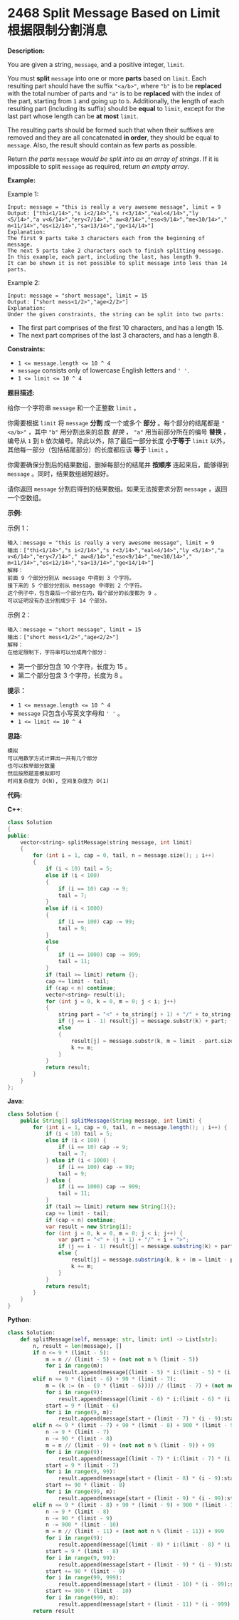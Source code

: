 # 2468 Split Message Based on Limit 根据限制分割消息

__Description:__

You are given a string, `message`, and a positive integer, `limit`.

You must __split__ `message` into one or more __parts__ based on `limit`. Each resulting part should have the suffix `"<a/b>"`, where `"b"` is to be __replaced__ with the total number of parts and `"a"` is to be __replaced__ with the index of the part, starting from `1` and going up to `b`. Additionally, the length of each resulting part (including its suffix) should be __equal__ to `limit`, except for the last part whose length can be __at most__ `limit`.

The resulting parts should be formed such that when their suffixes are removed and they are all concatenated __in order__, they should be equal to `message`. Also, the result should contain as few parts as possible.

Return _the parts_ `message` _would be split into as an array of strings_. If it is impossible to split `message` as required, return _an empty array_.

__Example:__

Example 1:

```text
Input: message = "this is really a very awesome message", limit = 9
Output: ["thi<1/14>","s i<2/14>","s r<3/14>","eal<4/14>","ly <5/14>","a v<6/14>","ery<7/14>"," aw<8/14>","eso<9/14>","me<10/14>"," m<11/14>","es<12/14>","sa<13/14>","ge<14/14>"]
Explanation:
The first 9 parts take 3 characters each from the beginning of message.
The next 5 parts take 2 characters each to finish splitting message. 
In this example, each part, including the last, has length 9. 
It can be shown it is not possible to split message into less than 14 parts.
```

Example 2:

```text
Input: message = "short message", limit = 15
Output: ["short mess<1/2>","age<2/2>"]
Explanation:
Under the given constraints, the string can be split into two parts: 
```

- The first part comprises of the first 10 characters, and has a length 15.
- The next part comprises of the last 3 characters, and has a length 8.

__Constraints:__

- `1 <= message.length <= 10 ^ 4`
- `message` consists only of lowercase English letters and `' '`.
- `1 <= limit <= 10 ^ 4`

__题目描述:__

给你一个字符串 `message` 和一个正整数 `limit` 。

你需要根据 `limit` 将 `message` __分割__ 成一个或多个 __部分__ 。每个部分的结尾都是 `"<a/b>"` ，其中 `"b"` 用分割出来的总数 _替换_ ， `"a"` 用当前部分所在的编号 __替换__ ，编号从 `1` 到 `b` 依次编号。除此以外，除了最后一部分长度 __小于等于__ `limit` 以外，其他每一部分（包括结尾部分）的长度都应该 __等于__ `limit` 。

你需要确保分割后的结果数组，删掉每部分的结尾并 __按顺序__ 连起来后，能够得到 `message` 。同时，结果数组越短越好。

请你返回 `message` 分割后得到的结果数组。如果无法按要求分割 `message` ，返回一个空数组。

__示例:__

示例 1：

```text
输入：message = "this is really a very awesome message", limit = 9
输出：["thi<1/14>","s i<2/14>","s r<3/14>","eal<4/14>","ly <5/14>","a v<6/14>","ery<7/14>"," aw<8/14>","eso<9/14>","me<10/14>"," m<11/14>","es<12/14>","sa<13/14>","ge<14/14>"]
解释：
前面 9 个部分分别从 message 中得到 3 个字符。
接下来的 5 个部分分别从 message 中得到 2 个字符。
这个例子中，包含最后一个部分在内，每个部分的长度都为 9 。
可以证明没有办法分割成少于 14 个部分。
```

示例 2：

```text
输入：message = "short message", limit = 15
输出：["short mess<1/2>","age<2/2>"]
解释：
在给定限制下，字符串可以分成两个部分：
```

- 第一个部分包含 10 个字符，长度为 15 。
- 第二个部分包含 3 个字符，长度为 8 。

__提示：__

- `1 <= message.length <= 10 ^ 4`
- `message` 只包含小写英文字母和 `' '` 。
- `1 <= limit <= 10 ^ 4`

__思路:__

```text
模拟
可以用数学方式计算出一共有几个部分
也可以枚举部分数量
然后按照题意模拟即可
时间复杂度为 O(N), 空间复杂度为 O(1)
```

__代码:__

__C++__:

```C++
class Solution 
{
public:
    vector<string> splitMessage(string message, int limit) 
    {
        for (int i = 1, cap = 0, tail, n = message.size(); ; i++) 
        {
            if (i < 10) tail = 5;
            else if (i < 100) 
            {
                if (i == 10) cap -= 9;
                tail = 7;
            } 
            else if (i < 1000) 
            {
                if (i == 100) cap -= 99;
                tail = 9;
            } 
            else 
            {
                if (i == 1000) cap -= 999;
                tail = 11;
            }
            if (tail >= limit) return {};
            cap += limit - tail;
            if (cap < n) continue;
            vector<string> result(i);
            for (int j = 0, k = 0, m = 0; j < i; j++) 
            {
                string part = "<" + to_string(j + 1) + "/" + to_string(i) + ">";
                if (j == i - 1) result[j] = message.substr(k) + part;
                else 
                {
                    result[j] = message.substr(k, m = limit - part.size()) + part;
                    k += m;
                }
            }
            return result;
        }
    }
};
```

__Java__:

```Java
class Solution {
    public String[] splitMessage(String message, int limit) {
        for (int i = 1, cap = 0, tail, n = message.length(); ; i++) {
            if (i < 10) tail = 5;
            else if (i < 100) {
                if (i == 10) cap -= 9;
                tail = 7;
            } else if (i < 1000) {
                if (i == 100) cap -= 99;
                tail = 9;
            } else {
                if (i == 1000) cap -= 999;
                tail = 11;
            }
            if (tail >= limit) return new String[]{};
            cap += limit - tail;
            if (cap < n) continue;
            var result = new String[i];
            for (int j = 0, k = 0, m = 0; j < i; j++) {
                var part = "<" + (j + 1) + "/" + i + ">";
                if (j == i - 1) result[j] = message.substring(k) + part;
                else {
                    result[j] = message.substring(k, k + (m = limit - part.length())) + part;
                    k += m;
                }
            }
            return result;
        }
    }
}
```

__Python__:

```Python
class Solution:
    def splitMessage(self, message: str, limit: int) -> List[str]:
        n, result = len(message), []
        if n <= 9 * (limit - 5):
            m = n // (limit - 5) + (not not n % (limit - 5))
            for i in range(m):
                result.append(message[(limit - 5) * i:(limit - 5) * (i + 1)] + '<' + str(i + 1) + '/' + str(m) + '>')
        elif n <= 9 * (limit - 6) + 90 * (limit - 7):
            m = (k := (n - (9 * (limit - 6)))) // (limit - 7) + (not not k % (limit - 7)) + 9
            for i in range(9):
                result.append(message[(limit - 6) * i:(limit - 6) * (i + 1)] + '<' + str(i + 1) + '/' + str(m) + '>')
            start = 9 * (limit - 6)
            for i in range(9, m):
                result.append(message[start + (limit - 7) * (i - 9):start + (limit - 7) * (i - 8)] + '<' + str(i + 1) + '/' + str(m) + '>')
        elif n <= 9 * (limit - 7) + 90 * (limit - 8) + 900 * (limit - 9):
            n -= 9 * (limit - 7)
            n -= 90 * (limit - 8)
            m = n // (limit - 9) + (not not n % (limit - 9)) + 99
            for i in range(9):
                result.append(message[(limit - 7) * i:(limit - 7) * (i + 1)] + '<' + str(i + 1) + '/' + str(m) + '>')
            start = 9 * (limit - 7)
            for i in range(9, 99):
                result.append(message[start + (limit - 8) * (i - 9):start + (limit - 8) * (i - 8)] + '<' + str(i + 1) + '/' + str(m) + '>')
            start += 90 * (limit - 8)
            for i in range(99, m):
                result.append(message[start + (limit - 9) * (i - 99):start + (limit - 9) * (i - 98)] + '<' + str(i + 1) + '/' + str(m) + '>')
        elif n <= 9 * (limit - 8) + 90 * (limit - 9) + 900 * (limit - 10) + 9000 * (limit - 11):
            n -= 9 * (limit - 8)
            n -= 90 * (limit - 9)
            n -= 900 * (limit - 10)
            m = n // (limit - 11) + (not not n % (limit - 11)) + 999
            for i in range(9):
                result.append(message[(limit - 8) * i:(limit - 8) * (i + 1)] + '<' + str(i + 1) + '/' + str(m) + '>')
            start = 9 * (limit - 8)
            for i in range(9, 99):
                result.append(message[start + (limit - 9) * (i - 9):start + (limit - 9) * (i - 8)] + '<' + str(i + 1) + '/' + str(m) + '>')
            start += 90 * (limit - 9)
            for i in range(99, 999):
                result.append(message[start + (limit - 10) * (i - 99):start + (limit - 10) * (i - 98)] + '<' + str(i + 1) + '/' + str(m) + '>')
            start += 900 * (limit - 10)
            for i in range(999, m):
                result.append(message[start + (limit - 11) * (i - 999):start + (limit - 11) * (i - 998)] + '<' + str(i + 1) + '/' + str(m) + '>')
        return result
```
